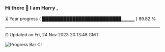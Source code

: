 ### Hi there 👋 I am Harry , 

⏳ Year progress { ██████████████████████████▁▁▁▁ } 89.82 %

---

⏰ Updated on Fri, 24 Nov 2023 20:13:48 GMT

![Progress Bar CI](https://github.com/duykhang68/duykhang68/workflows/Progress%20Bar%20CI/badge.svg)

